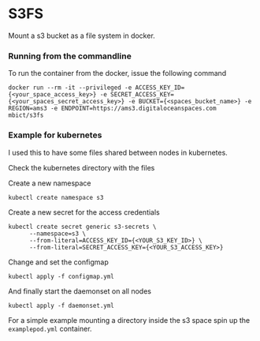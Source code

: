 # S3FS
Mount a s3 bucket as a file system in docker.

### Running from the commandline
To run the container from the docker, issue the following command
```
docker run --rm -it --privileged -e ACCESS_KEY_ID={<your_space_access_key>} -e SECRET_ACCESS_KEY={<your_spaces_secret_access_key>} -e BUCKET={<spaces_bucket_name>} -e REGION=ams3 -e ENDPOINT=https://ams3.digitaloceanspaces.com  mbict/s3fs  
```

### Example for kubernetes
I used this to have some files shared between nodes in kubernetes.

Check the kubernetes directory with the files


Create a new namespace
```
kubectl create namespace s3
```

Create a new secret for the access credentials
```
kubectl create secret generic s3-secrets \
      --namespace=s3 \
      --from-literal=ACCESS_KEY_ID={<YOUR_S3_KEY_ID>} \
      --from-literal=SECRET_ACCESS_KEY={<YOUR_S3_ACCESS_KEY>}  
```

Change and set the configmap
```
kubectl apply -f configmap.yml
```

And finally start the daemonset on all nodes
```
kubectl apply -f daemonset.yml
```

For a simple example mounting a directory inside the s3 space spin up the `examplepod.yml` container.
